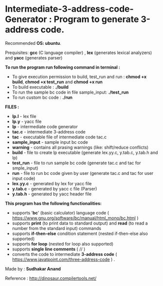 # Intermediate-3-address-code-Generator : Program to generate 3-address code.

Recommended **OS: ubuntu**.

Prequisites: **gcc** (C language compiler) , **lex** (generates lexical analyzers) and **yacc** (generates parser) 

**To run the program run following command in terminal :**
- To give execution permission to build, test_run and run : **chmod +x build**, 
							    **chmod +x test_run** and 
							    **chmod +x run**
- To build executable : **./build**
- To run the sample bc code in file sample_input: **./test_run**
- To run custom bc code : **./run**

**FILES :**
- **lp.l**	 - lex file
- **lp.y** 	 - yacc file
- **lp**   	 - intermediate code generator
- **tac.c**	 - intermediate 3-address code
- **tac**		 - executable file of intermediate code tac.c
- **sample_input** - sample input bc code
- **warning**	 - contains all prasing warnings (like: shift/reduce conflicts)
- **build**	 - file to create lp executable (generate lex.yy.c, y.tab.c, y.tab.h and lp) 
- **test_run**	 - file to run sample bc code (generate tac.c and tac for smple_input)
- **run**		 - file to run bc code given by user (generate tac.c and tac for user input code)
- **lex.yy.c**	 - generated by lex for yacc file
- **y.tab.c**	 - generated by yacc c file (Parser)
- **y.tab.h**	 - generated by yacc header file

**This program has the following functionalities:**
- supports '**bc**' (basic calculator) language code ( https://www.gnu.org/software/bc/manual/html_mono/bc.html )
- supports **print** (to print data to standard output) and **read** (to read a number from the standard input) commands
- supports **if-then-else** condition statement (nested if-then-else also supported)
- supports **for loop** (nested for loop also supported)
- supports **single line comments** ( // )
- converts the code to intermediate **3-address code** ( https://www.javatpoint.com/three-address-code ) .

Made by : **Sudhakar Anand**

Reference : http://dinosaur.compilertools.net/

